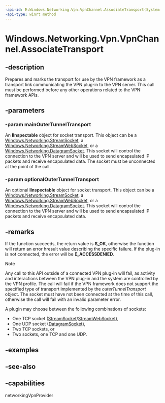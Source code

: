 ```yaml
---
-api-id: M:Windows.Networking.Vpn.VpnChannel.AssociateTransport(System.Object,System.Object)
-api-type: winrt method
---
```


<!-- Method syntax
public void AssociateTransport(System.Object mainOuterTunnelTransport, System.Object optionalOuterTunnelTransport)
-->

# Windows.Networking.Vpn.VpnChannel.AssociateTransport

## -description
Prepares and marks the transport for use by the VPN framework as a transport link communicating the VPN plug-in to the VPN server. This call must be performed before any other operations related to the VPN framework APIs.

## -parameters
### -param mainOuterTunnelTransport
An **IInspectable** object for socket transport. This object can be a [Windows.Networking.StreamSocket](../windows.networking.sockets/streamsocket.md), a [Windows.Networking.StreamWebSocket](../windows.networking.sockets/streamwebsocket.md), or a [Windows.Networking.DatagramSocket](../windows.networking.sockets/datagramsocket.md). This socket will control the connection to the VPN server and will be used to send encapsulated IP packets and receive encapsulated data. The socket must be unconnected at the point of the call.

### -param optionalOuterTunnelTransport
An optional **IInspectable** object for socket transport. This object can be a [Windows.Networking.StreamSocket](../windows.networking.sockets/streamsocket.md), a [Windows.Networking.StreamWebSocket](../windows.networking.sockets/streamwebsocket.md), or a [Windows.Networking.DatagramSocket](../windows.networking.sockets/datagramsocket.md). This socket will control the connection to the VPN server and will be used to send encapsulated IP packets and receive encapsulated data.

## -remarks
If the function succeeds, the return value is **S_OK**, otherwise the function will return an error hresult value describing the specific failure. If the plug-in is not connected, the error will be **E_ACCESSDENIED**.

> [!NOTE]
> Any call to this API outside of a connected VPN plug-in will fail, as activity and interactions between the VPN plug-in and the system are controlled by the VPN profile. The call will fail if the VPN framework does not support the specified type of transport implemented by the *outerTunnelTransport* object. The socket must have not been connected at the time of this call, otherwise the call will fail with an invalid parameter error.

A plugin may choose between the following combinations of sockets: 
+ One TCP socket ([StreamSocket](../windows.networking.sockets/streamsocket.md)/[StreamWebSocket](../windows.networking.sockets/streamwebsocket.md)),
+ One UDP socket ([DatagramSocket](../windows.networking.sockets/datagramsocket.md)),
+ Two TCP sockets, or
+ Two sockets, one TCP and one UDP.


## -examples

## -see-also


## -capabilities
networkingVpnProvider

